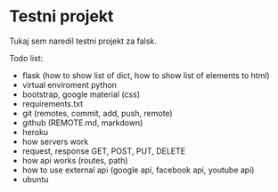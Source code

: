# Testni projekt

Tukaj sem naredil testni projekt za falsk.

Todo list:
 - flask (how to show list of dict, how to show list of elements to html)
 - virtual enviroment python
 - bootstrap, google material (css)
 - requirements.txt
 - git (remotes, commit, add, push, remote)
 - github (REMOTE.md, markdown)
 - heroku
 - how servers work
 - request, response GET, POST, PUT, DELETE
 - how api works (routes, path)
 - how to use external api (google api, facebook api, youtube api)
 - ubuntu 